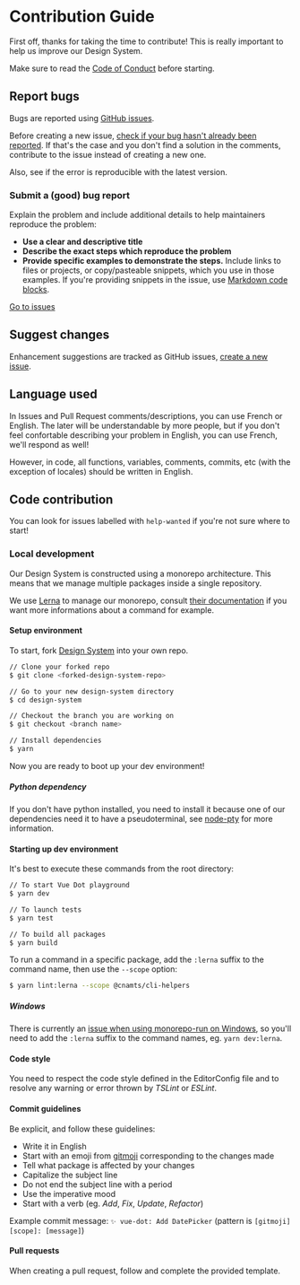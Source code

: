 # Contribution Guide

First off, thanks for taking the time to contribute! This is really important to help us improve our Design System.

Make sure to read the [Code of Conduct](CODE_OF_CONDUCT.md) before starting.

## Report bugs

Bugs are reported using [GitHub issues](https://guides.github.com/features/issues/).

Before creating a new issue, [check if your bug hasn't already been reported](https://github.com/assurance-maladie-digital/design-system/issues?q=is%3Aissue+is%3Aopen). If that's the case and you don't find a solution in the comments, contribute to the issue instead of creating a new one.

Also, see if the error is reproducible with the latest version.

### Submit a (good) bug report

Explain the problem and include additional details to help maintainers reproduce the problem:
- **Use a clear and descriptive title**
- **Describe the exact steps which reproduce the problem**
- **Provide specific examples to demonstrate the steps.** Include links to files or projects, or copy/pasteable snippets, which you use in those examples. If you're providing snippets in the issue, use [Markdown code blocks](https://help.github.com/articles/markdown-basics/#multiple-lines).

[Go to issues](https://github.com/assurance-maladie-digital/design-system/issues)

## Suggest changes

Enhancement suggestions are tracked as GitHub issues, [create a new issue](#submitting-a-good-bug-report).

## Language used

In Issues and Pull Request comments/descriptions, you can use French or English.
The later will be understandable by more people, but if you don't feel confortable describing your problem in English, you can use French, we'll respond as well!

However, in code, all functions, variables, comments, commits, etc (with the exception of locales) should be written in English.

## Code contribution

You can look for issues labelled with `help-wanted` if you're not sure where to start!

### Local development

Our Design System is constructed using a monorepo architecture. This means that we manage multiple packages inside a single repository.

We use [Lerna](https://lerna.js.org/) to manage our monorepo, consult [their documentation](https://github.com/lerna/lerna#readme) if you want more informations about a command for example.

#### Setup environment

To start, fork [Design System](https://github.com/assurance-maladie-digital/design-system/) into your own repo.

```bash
// Clone your forked repo
$ git clone <forked-design-system-repo>

// Go to your new design-system directory
$ cd design-system

// Checkout the branch you are working on
$ git checkout <branch name>

// Install dependencies
$ yarn
```

Now you are ready to boot up your dev environment!

##### Python dependency

If you don't have python installed, you need to install it because one of our dependencies need it to have a pseudoterminal, see [node-pty](https://github.com/microsoft/node-pty#dependencies) for more information.

#### Starting up dev environment

It's best to execute these commands from the root directory:

```bash
// To start Vue Dot playground
$ yarn dev

// To launch tests
$ yarn test

// To build all packages
$ yarn build
```

To run a command in a specific package, add the `:lerna` suffix to the command name, then use the `--scope` option:

```bash
$ yarn lint:lerna --scope @cnamts/cli-helpers
```

##### Windows

There is currently an [issue when using monorepo-run on Windows](https://github.com/Akryum/monorepo-run/issues/9), so you'll need to add the `:lerna` suffix to the command names, eg. `yarn dev:lerna`.

#### Code style

You need to respect the code style defined in the EditorConfig file and to resolve any warning or error thrown by *TSLint* or *ESLint*.

#### Commit guidelines

Be explicit, and follow these guidelines:

- Write it in English
- Start with an emoji from [gitmoji](https://gitmoji.carloscuesta.me/) corresponding to the changes made
- Tell what package is affected by your changes
- Capitalize the subject line
- Do not end the subject line with a period
- Use the imperative mood
- Start with a verb (eg. *Add*, *Fix*, *Update*, *Refactor*)

Example commit message: `✨ vue-dot: Add DatePicker` (pattern is `[gitmoji] [scope]: [message]`)

#### Pull requests

When creating a pull request, follow and complete the provided template.

